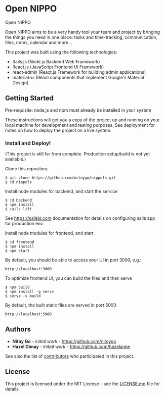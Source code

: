 # Open NIPPO

Open NIPPO

Open NIPPO aims to be a very handy tool your team and project by bringing the things you need in one place: 
tasks and time-tracking, communication, files, notes, calendar and more...

This project was built using the following technologies:
 - Sails.js (Node.js Backend Web Framework)
 - React.js (JavaScript Frontend UI Framework)
 - react-admin (React.js Framework for building admin applications)
 - material-ui (React components that implement Google's Material Design)

## Getting Started

Pre-requisite: node.js and npm must already be installed in your system

These instructions will get you a copy of the project up and running on your local machine for development and testing purposes. 
See deployment for notes on how to deploy the project on a live system.

### Install and Deploy!

(This project is still far from complete. Production setup/build is not yet available.)

Clone this repository

```
$ git clone https://github.com/nitoygo/nippols.git
$ cd nippols
```

Install node modules for backend, and start the service
```
$ cd backend
$ npm install
$ sails lift

```

See https://sailsjs.com documentation for details on configuring sails app for production env.

Install node modules for frontend, and start
```
$ cd frontend
$ npm install
$ npm start
```

By default, you should be able to access your UI in port 3000, e.g.:
```
http://localhost:3000
```

To optimize frontend UI, you can build the files and then serve
```
$ npm build
$ npm install -g serve
$ serve -s build
```

By default, the built static files are served in port 5000:
```
http://localhost:5000
```


## Authors

* **Nitoy Go** - *Initial work* - https://github.com/nitoygo
* **Hazel Dimay** - *Initial work* - https://github.com/hazelanne

See also the list of [contributors](https://github.com/your/project/contributors) who participated in this project.

## License

This project is licensed under the MIT License - see the [LICENSE.md](LICENSE.md) file for details
